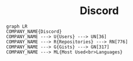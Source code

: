 <h1 align="center">Discord</h1>

```mermaid
graph LR
COMPANY_NAME{Discord}
COMPANY_NAME ---> U{Users} ---> UN[36]
COMPANY_NAME ---> R{Repositories} ---> RN[776]
COMPANY_NAME ---> G{Gists} ---> GN[317]
COMPANY_NAME ---> ML{Most Used<br>Languages}
```
